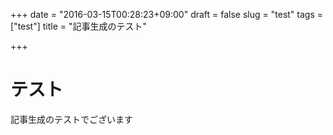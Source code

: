 +++
date = "2016-03-15T00:28:23+09:00"
draft = false
slug = "test"
tags = ["test"]
title = "記事生成のテスト"

+++

# テスト

記事生成のテストでございます
